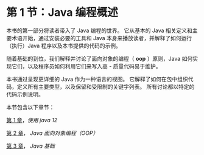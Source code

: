 # 第 1 节：Java 编程概述

本书的第一部分将读者带入了 Java 编程的世界。 它从基本的 Java 相关定义和主要术语开始，通过安装必要的工具和 Java 本身来播放读者，并解释了如何运行（执行）Java 程序以及本书提供的代码的示例。

随着基础的到位，我们解释并讨论了面向对象的编程（ **oop** ）原则，Java 如何实现它们，以及程序员如何利用它们来写入高 - 质量代码易于维护。

本书通过呈现更详细的 Java 作为一种语言的视图。 它解释了如何在包中组织代码，定义所有主要类型，以及保留和受限制的关键字列表。 所有讨论都以特定的代码示例说明。

本节包含以下章节：

[第 1 章](01.html)，*使用 java 12*

[第 2 章](02.html)， *Java 面向对象编程（OOP）*

[第 3 章](03.html)， *Java 基础*